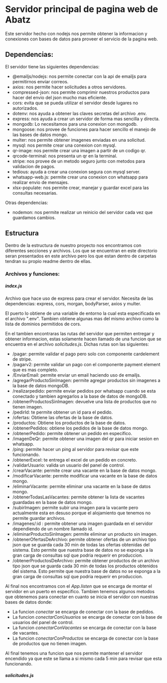 # Servidor principal de pagina web de Abatz
Este servidor hecho con nodejs nos permite obtener la informacion y conexiones con bases de datos para proveer el servicio de la pagina web.

## Dependencias:
El servidor tiene las siguientes dependencias:
- @emailjs/nodejs: nos permite conectar con la api de emailjs para permitirnos enviar correos.
- axios: nos permite hacer solicitudes a otros servidores.
- compressed-json: nos permite comprimir nuestros productos para hacer del envio del json mucho mas eficiente.
- cors: evita que se pueda utilizar el servidor desde lugares no autorizados.
- dotenv: nos ayuda a obtener las claves secretas del archivo .env.
- express: nos ayuda a crear un servidor de forma mas sencilla y directa.
- mongodb: Lo necesitamos para una conexion con mongodb.
- mongoose: nos provee de funciones para hacer sencillo el manejo de las bases de datos mongo.
- multer: nos permite obtener imagenes enviadas en una solicitud.
- mysql: nos permite crear una conexion con mysql.
- qr-image: nos permite crear una imagen a partir de un codigo qr.
- qrcode-terminal: nos presenta un qr en la terminal.
- stripe: nos provee de un metodo seguro junto con metodos para validacion de pagos.
- tedious: ayuda a crear una conexion segura con mysql server.
- whatsapp-web.js: permite crear una conexion con whatsapp para realizar envio de mensajes.
- xlsx-populate: nos permite crear, manejar y guardar excel para las consultas necesarias.

Otras dependencias:
- nodemon: nos permite realizar un reinicio del servidor cada vez que guardamos cambios.


## Estructura
Dentro de la estructura de nuestro proyecto nos encontramos con diferentes secciones y archivos. Los que se encuentran en este directorio seran presentados en este archivo pero los que estan dentro de carpetas tendran su propio readme dentro de ellas.

### Archivos y funciones:

##### index.js
Archivo que hace uso de express para crear el servidor. 
Necesita de las dependencias: express, cors, morgan, bodyParser, axios y multer.

El puerto lo obtiene de una variable de entorno la cual esta especificada en el archivo ".env". Tambien obtiene algunas mas del mismo archivo como la lista de dominios permitidos de cors.

En el tambien encontraras las rutas del servidor que permiten entregar y obtener informacion, estas solamente hacen llamado de una funcion que se encuentra en el archivo *solicitudes.js*. Dichas rutas son las siguientes:
- /pagar: permite validar el pago pero solo con componente cardelement de stripe.
- /pagarv2: permite validar un pago con el componente payment element que es mas completo.
- /EnviarEmail: permite enviar un email haciendo uso de emailjs.
- /agregarProductoSinImagen: permite agregar productos sin imagenes a la base de datos mongoDB.
- /realizarpedido: permite enviar pedidos por whatsapp cuando se esta conectado y tambien agregarlos a la base de datos de mongoDB.
- /obtenerProductosSinImagen: devuelve una lista de productos que no tienen imagen.
- /pedirId: te permite obtener un id para el pedido.
- /ofertas: Obtiene las ofertas de la base de datos.
- /productos: Obtiene los productos de la base de datos.
- /obtenerPedidos: obtiene los pedidos de la base de datos mongo.
- /obtenerPedido: permite obtener un pedido en especifico.
- /imagenDeQr: permite obtener una imagen del qr para iniciar sesion en whatsapp.
- /ping: permite hacer un ping al servidor para revisar que este funcionando.
- /obtenerExcel: te entrega el excel de un pedido en concreto.
- /validarUsuario: valida un usuario del panel de control.
- /crearVacante: permite crear una vacante en la base de datos mongo.
- /modificarVacante: permite modificar una vacante en la base de datos mongo.
- /eliminarVacante: permite eliminar una vacante en la base de datos mongo.
- /obtenerTodasLasVacantes: permite obtener la lista de vacantes guardadas en la base de datos mongo.
- /subirImagen: permite subir una imagen para la vacante pero actualmente esta en desuso porque el alojamiento que tenemos no permite guardar archivos.
- /imagenes/:id : permite obtener una imagen guardada en el servidor dependiendo de un nombre llamado id.
- /eliminarProductoSinImagen: permite eliminar un producto sin imagen. 
- /obtenerOfertasDeArchivo: permite obtener ofertas de un archivo tipo json que se guarda cada 30 min de todas las ofertas obtenidas del sistema. Esto permite que nuestra base de datos no se exponga a la gran carga de consultas sql que podria requerir en produccion.
- /obtenerProductosDeArchivo: permite obtener productos de un archivo tipo json que se guarda cada 30 min de todas los productos obtenidos del sistema. Esto permite que nuestra base de datos no se exponga a la gran carga de consultas sql que podria requerir en produccion.

Al final nos encontramos con el *App.listen* que se encarga de montar el servidor en un puerto en especifico. Tambien tenemos algunos metodos que obtenemos para conectar en cuanto se inicia el servidor con nuestras bases de datos donde:

- La funcion *conectar* se encarga de conectar con la base de pedidos.
- La funcion *conectarConUsuarios* se encarga de conectar con la base de usuarios del panel de control.
- La funcion *conectarConVacantes* se encarga de conectar con la base de vacantes.
- La funcion *conectarConProductos* se encarga de conectar con la base de productos que no tienen imagen.

Al final tenemos una funcion que nos permite mantener el servidor encendido ya que este se llama a si mismo cada 5 min para revisar que esta funcionando.

##### solicitudes.js
